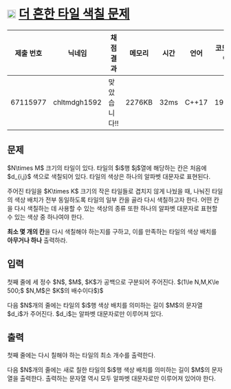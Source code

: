 # <img width="20px"  src="https://d2gd6pc034wcta.cloudfront.net/tier/8.svg" class="solvedac-tier"> [더 흔한 타일 색칠 문제](https://www.acmicpc.net/problem/28298) 

| 제출 번호 | 닉네임 | 채점 결과 | 메모리 | 시간 | 언어 | 코드 길이 |
|---|---|---|---|---|---|---|
|67115977|chltmdgh1592|맞았습니다!! |2276KB|32ms|C++17|1945B|

## 문제
<p>$N\times M$ 크기의 타일이 있다. 타일의 $i$행 $j$열에 해당하는 칸은 처음에 $d_{i,j}$ 색으로 색칠되어 있다. 타일의 색상은 하나의 알파벳 대문자로 표현된다.</p>

<p>주어진 타일을 $K\times K$ 크기의 작은 타일들로 겹치지 않게 나눴을 때, 나눠진 타일의 색상 배치가 전부 동일하도록 타일의 일부 칸을 골라 다시 색칠하고자 한다. 어떤 칸을 다시 색칠하는 데 사용할 수 있는 색상의 종류 또한 하나의 알파벳 대문자로 표현할 수 있는 색상 중 하나여야 한다.</p>

<p><strong>최소 몇 개의 칸</strong>을 다시 색칠해야 하는지를 구하고, 이를 만족하는 타일의 색상 배치를 <strong>아무거나 하나</strong> 출력하라.</p>

## 입력
<p>첫째 줄에 세 정수 $N$, $M$, $K$가 공백으로 구분되어 주어진다. $(1\le N,M,K\le 500;$ $N,M$은 $K$의 배수이다$)$</p>

<p>다음 $N$개의 줄에는 타일의 $i$행 색상 배치를 의미하는 길이 $M$의 문자열 $d_i$가 주어진다. $d_i$는 알파벳 대문자로만 이루어져 있다.</p>

## 출력
<p>첫째 줄에는 다시 칠해야 하는 타일의 최소 개수를 출력한다.</p>

<p>다음 $N$개의 줄에는 새로 칠한 타일의 $i$행 색상 배치를 의미하는 길이 $M$의 문자열을 출력한다. 출력하는 문자열 역시 모두 알파벳 대문자로만 이루어져 있어야 한다.</p>

